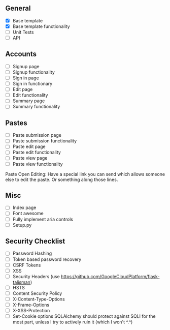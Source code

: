 ## General
* [x] Base template
* [x] Base template functionality
* [ ] Unit Tests
* [ ] API

## Accounts
* [ ] Signup page
* [ ] Signup functionality
* [ ] Sign in page
* [ ] Sign in functionary
* [ ] Edit page
* [ ] Edit functionality
* [ ] Summary page
* [ ] Summary functionality

## Pastes
* [ ] Paste submission page
* [ ] Paste submission functionality
* [ ] Paste edit page
* [ ] Paste edit functionality
* [ ] Paste view page
* [ ] Paste view functionality  

Paste Open Editing: Have a special link you can send
which allows someone else to edit the paste. Or something
along those lines.

## Misc
* [ ] Index page
* [ ] Font awesome
* [ ] Fully implement aria controls
* [ ] Setup.py

## Security Checklist
* [ ] Password Hashing
* [ ] Token based password recovery
* [ ] CSRF Tokens
* [ ] XSS
* [ ] Security Headers (use https://github.com/GoogleCloudPlatform/flask-talisman)
* [ ] HSTS
* [ ] Content Security Policy
* [ ] X-Content-Type-Options
* [ ] X-Frame-Options
* [ ] X-XSS-Protection
* [ ] Set-Cookie options
SQLAlchemy should protect against SQLI for the most part, unless I try
to actively ruin it (which I won't ^.^)